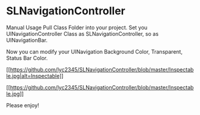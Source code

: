 # SLNavigationController


Manual Usage
Pull Class Folder into your project.
Set you UINavigationController Class as SLNavigationController, so as UINavigationBar.

Now you can modify your UINavigation Background Color, Transparent, Status Bar Color.

[[https://github.com/lyc2345/SLNavigationController/blob/master/Inspectable.jpg|alt=Inspectable]]

[[https://github.com/lyc2345/SLNavigationController/blob/master/Inspectable.jpg]]

Please enjoy!

